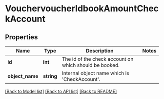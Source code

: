 # VouchervoucherIdbookAmountCheckAccount

## Properties
Name | Type | Description | Notes
------------ | ------------- | ------------- | -------------
**id** | **int** | The id of the check account on which should be booked. | 
**object_name** | **string** | Internal object name which is &#x27;CheckAccount&#x27;. | 

[[Back to Model list]](../../README.md#documentation-for-models) [[Back to API list]](../../README.md#documentation-for-api-endpoints) [[Back to README]](../../README.md)

